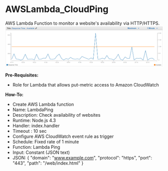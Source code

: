 # AWSLambda_CloudPing
AWS Lambda Function to monitor a website's availability via HTTP/HTTPS.
![Screenshot](https://github.com/chriselsen/AWSLambda_CloudPing/raw/master/AWSLambdaPing.PNG)

**Pre-Requisites:**
* Role for Lambda that allows put-metric access to Amazon CloudWatch

**How-To:**
* Create AWS Lambda function
 * Name: LambdaPing
 * Description: Check availability of websites
 * Runtime: Node.js 4.3
 * Handler: index.handler
 * Timeout : 10 sec
* Configure AWS CloudWatch event rule as trigger
 * Schedule: Fixed rate of 1 minute
 * Function: Lambda Ping
 * Input: Constant (JSON text)
 * JSON: { "domain": "www.example.com", "protocol": "https", "port": "443", "path": "/web/index.html" }

